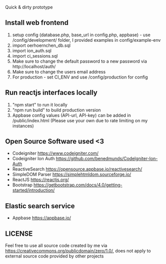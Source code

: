 Quick & dirty prototype

## Install web frontend

1. setup config (database.php, base_url in config.php, appbase) - use /config/development/ folder, I provided examples in config/example-env
2. import oerhoernchen_db.sql
3. import ion_auth.sql
4. import ci_sessions.sql
4. Make sure to change the default password to a new password via http://localhost/auth/
5. Make sure to change the users email address
6. For production - set CI_ENV and use /config/production for config

## Run reactjs interfaces locally

1. "npm start" to run it locally
2. "npm run build" to build production version
3. Appbase config values (API-url, API-key) can be added in /public/index.html (Please use your own due to rate limiting on my instances)

## Open Source Software used <3

- Codeigniter https://www.codeigniter.com/
- Codeigniter Ion Auth https://github.com/benedmunds/CodeIgniter-Ion-Auth
- ReactiveSearch https://opensource.appbase.io/reactivesearch/
- SimpleDOM Parser https://simplehtmldom.sourceforge.io/
- ReactJS https://reactjs.org/
- Bootstrap https://getbootstrap.com/docs/4.0/getting-started/introduction/

## Elastic search service

- Appbase https://appbase.io/

## LICENSE

Feel free to use all source code created by me via https://creativecommons.org/publicdomain/zero/1.0/, does not apply to external source code provided by other projects
